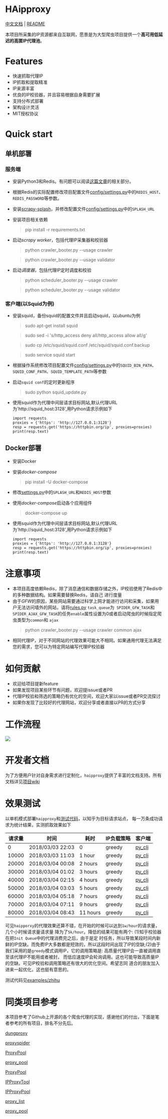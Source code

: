 # HAipproxy
[中文文档](README.md) | [README](README_EN.md)

本项目所采集的IP资源都来自互联网，愿景是为大型爬虫项目提供一个**高可用低延迟的高匿IP代理池**。

# Features
- 快速抓取代理IP
- IP抓取和提取精准
- IP来源丰富
- 优良的IP校验器，并且容易根据自身需要扩展
- 支持分布式部署
- 架构设计灵活
- MIT授权协议

# Quick start

## 单机部署

### 服务端
- 安装Python3和Redis。有问题可以阅读[这篇文章](https://github.com/SpiderClub/weibospider/wiki/%E5%88%86%E5%B8%83%E5%BC%8F%E7%88%AC%E8%99%AB%E7%8E%AF%E5%A2%83%E9%85%8D%E7%BD%AE)的相关部分。
- 根据Redis的实际配置修改项目配置文件[config/settings.py](config/settings.py)中的`REDIS_HOST`、`REDIS_PASSWORD`等参数。
- 安装[scrapy-splash](https://github.com/scrapy-plugins/scrapy-splash)，并修改配置文件[config/settings.py](config/settings.py)中的`SPLASH_URL`
- 安装项目相关依赖
  > pip install -r requirements.txt
- 启动*scrapy worker*，包括代理IP采集器和校验器
  > python crawler_booter.py --usage crawler

  > python crawler_booter.py --usage validator
- 启动*调度器*，包括代理IP定时调度和校验
  > python scheduler_booter.py --usage crawler

  > python scheduler_booter.py --usage validator

### 客户端(以Squid为例)
- 安装squid，备份squid的配置文件并且启动squid，以ubuntu为例
  > sudo apt-get install squid

  > sudo sed -i 's/http_access deny all/http_access allow all/g'

  > sudo cp /etc/squid/squid.conf /etc/squid/squid.conf.backup

  > sudo service squid start
- 根据操作系统修改项目配置文件[config/settings.py](config/settings.py)中的`SQUID_BIN_PATH`、`SQUID_CONF_PATH`、`SQUID_TEMPLATE_PATH`等参数
- 启动`squid conf`的定时更新程序
  > sudo python squid_update.py
- 使用squid作为代理中间层请求目标网站,默认代理URL为'http://squid_host:3128',用Python请求示例如下
  ```python3
  import requests
  proxies = {'https': 'http://127.0.0.1:3128'}
  resp = requests.get('https://httpbin.org/ip', proxies=proxies)
  print(resp.text)
  ```
   
## Docker部署
- 安装Docker

- 安装*docker-compose*
  > pip install -U docker-compose

- 修改[settings.py](config/settings.py)中的`SPLASH_URL`和`REDIS_HOST`参数

- 使用*docker-compose*启动各个应用组件
  > docker-compose up

- 使用squid作为代理中间层请求目标网站,默认代理URL为'http://squid_host:3128',用Python请求示例如下
  ```python3
  import requests
  proxies = {'https': 'http://127.0.0.1:3128'}
  resp = requests.get('https://httpbin.org/ip', proxies=proxies)
  print(resp.text)
  ```


# 注意事项
- 本项目高度依赖Redis，除了消息通信和数据存储之外，IP校验使用了Redis中的多种数据结构。如果需要替换Redis，请自己
进行度量
- 由于*GFW*的原因，某些网站需要通过科学上网才能进行访问和采集，如果用户无法访问墙外的网站，请将[rules.py](config/rules.py)
`task_queue`为` SPIDER_GFW_TASK`和`SPIDER_AJAX_GFW_TASK`的任务`enable`属性设置为0或者启动爬虫的时候指定爬虫类型为`common`和
`ajax`
  > python crawler_booter.py --usage crawler common ajax
- 相同代理IP，对于不同网站的代理效果可能大不相同。如果通用代理无法满足您的需求，您可以为特定网站编写代理IP校验器

# 如何贡献
- 欢迎给项目提新feature
- 如果发现项目某些环节有问题，欢迎提issue或者PR
- 代理IP校验和筛选的策略仍有优化的空间，欢迎大家以issue或者PR交流探讨
- 如果你发现了比较好的代理网站，欢迎分享或者直接以PR的方式分享


# 工作流程
![](static/workflow.png)

# 开发者文档
为了方便用户针对自身需求进行定制化，`haipproxy`提供了丰富的文档支持。所有文档详见[项目wiki](https://github.com/SpiderClub/haipproxy/wiki)

# 效果测试
以单机模式部署`haipproxy`和[测试代码](examples/zhihu/zhihu_spider.py)，以知乎为目标请求站点，
每一万条成功请求为统计结果，实测抓取效果如下

|请求量|时间|耗时|IP负载策略|客户端|
|-----|----|---|---------|-----|
|0|2018/03/03 22:03|0|greedy|[py_cli](client/py_cli.py)|
|10000|2018/03/03 11:03|1 hour|greedy|[py_cli](client/py_cli.py)|
|20000|2018/03/04 00:08|2 hours|greedy|[py_cli](client/py_cli.py)|
|30000|2018/03/04 01:02|3 hours|greedy|[py_cli](client/py_cli.py)|
|40000|2018/03/04 02:15|4 hours|greedy|[py_cli](client/py_cli.py)|
|50000|2018/03/04 03:03|5 hours|greedy|[py_cli](client/py_cli.py)|
|60000|2018/03/04 05:18|7 hours|greedy|[py_cli](client/py_cli.py)|
|70000|2018/03/04 07:11|9 hours|greedy|[py_cli](client/py_cli.py)|
|80000|2018/03/04 08:43|11 hours|greedy|[py_cli](client/py_cli.py)|


可见`haipporxy`的代理效果还算不错，在开始的时候可以达到`1w/hour`的请求量，几个小时候请求量请求量
降为了`5k/hour`。降低的结果可能有两个: (1)知乎校验器在把`Init Queue`中的代理消费完之后，由于是定
时任务，所以导致某段时间内新鲜的IP空缺。而免费IP大多数都是短效的，所以这段时间出现了IP的空缺;(2)由于
我们采用的是`greedy`模式调用IP，它的调用策略是: 高质量代理IP会一直被调用直至该代理IP不能用或者被封，
而低应速度IP会轮询调用。这也可能导致高质量IP的空缺。可见IP校验和调用策略还有很大的优化空间。希望志同
道合的朋友加入进来一起优化，这也挺有意思的。

测试代码见[examples/zhihu](examples/zhihu/zhihu_spider.py)

# 同类项目参考
本项目参考了Github上开源的各个爬虫代理的实现，感谢他们的付出，下面是笔者参考的所有项目，排名不分先后。

[dungproxy](https://github.com/virjar/dungproxy)

[proxyspider](https://github.com/zhangchenchen/proxyspider)

[ProxyPool](https://github.com/henson/ProxyPool)

[proxy_pool](https://github.com/jhao104/proxy_pool)

[ProxyPool](https://github.com/WiseDoge/ProxyPool)

[IPProxyTool](https://github.com/awolfly9/IPProxyTool)

[IPProxyPool](https://github.com/qiyeboy/IPProxyPool)

[proxy_list](https://github.com/gavin66/proxy_list)

[proxy_pool](https://github.com/lujqme/proxy_pool)

